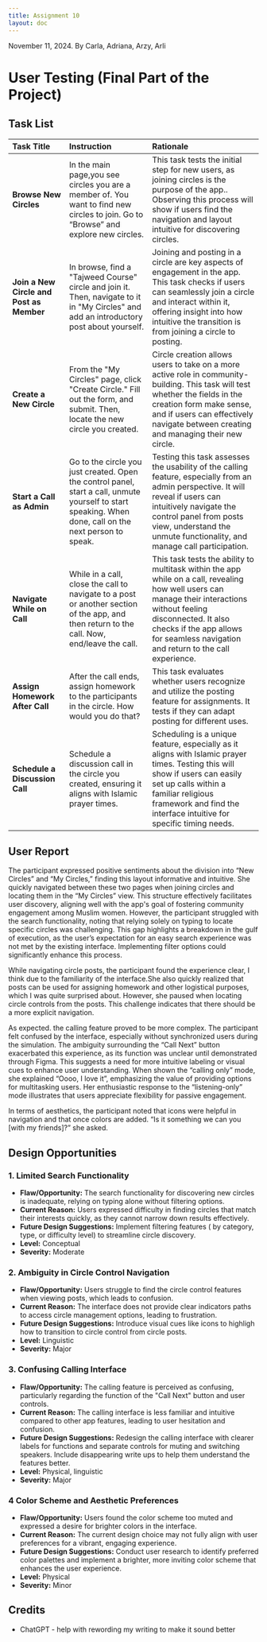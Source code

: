 ```yaml
---
title: Assignment 10
layout: doc
---
```


November 11, 2024. By Carla, Adriana, Arzy, Arli

# User Testing (Final Part of the Project)

## Task List
| Task Title | Instruction | Rationale |
| :---- | :---- | :---- |
| **Browse New Circles** | In the main page,you see circles you are a member of. You want to find new circles to join. Go to “Browse” and explore new circles. | This task tests the initial step for new users, as joining circles is the purpose of the app.. Observing this process will show if users find the navigation and layout intuitive for discovering circles. |
| **Join a New Circle and Post as Member** | In browse, find a "Tajweed Course" circle and join it. Then, navigate to it in "My Circles" and add an introductory post about yourself. | Joining and posting in a circle are key aspects of engagement in the app. This task checks if users can seamlessly join a circle and interact within it, offering insight into how intuitive the transition is from joining a circle to posting. |
| **Create a New Circle** | From the "My Circles" page, click "Create Circle." Fill out the form, and submit. Then, locate the new circle you created. | Circle creation allows users to take on a more active role in community-building. This task will test whether the fields in the creation form make sense, and if users can effectively navigate between creating and managing their new circle. |
| **Start a Call as Admin** | Go to the circle you just created. Open the control panel, start a call, unmute yourself to start speaking. When done, call on the next person to speak. | Testing this task assesses the usability of the calling feature, especially from an admin perspective. It will reveal if users can intuitively navigate the control panel from posts view, understand the unmute functionality, and manage call participation. |
| **Navigate While on Call** | While in a call, close the call to navigate to a post or another section of the app, and then return to the call. Now, end/leave the call. | This task tests the ability to multitask within the app while on a call, revealing how well users can manage their interactions without feeling disconnected. It also checks if the app allows for seamless navigation and return to the call experience. |
| **Assign Homework After Call** | After the call ends, assign homework to the participants in the circle. How would you do that?  | This task evaluates whether users recognize and utilize the posting feature for assignments. It tests if they can adapt posting for different uses.  |
| **Schedule a Discussion Call** | Schedule a discussion call in the circle you created, ensuring it aligns with Islamic prayer times. | Scheduling is a unique feature, especially as it aligns with Islamic prayer times. Testing this will show if users can easily set up calls within a familiar religious framework and find the interface intuitive for specific timing needs. |


## User Report 
The participant expressed positive sentiments about the division into “New Circles” and “My Circles,” finding this layout informative and intuitive. She quickly navigated between these two pages when joining circles and locating them in the “My Circles” view. This structure effectively facilitates user discovery, aligning well with the app's goal of fostering community engagement among Muslim women. However, the participant struggled with the search functionality, noting that relying solely on typing to locate specific circles was challenging. This gap highlights a breakdown in the gulf of execution, as the user’s expectation for an easy search experience was not met by the existing interface. Implementing filter options could significantly enhance this process.

While navigating circle posts, the participant found the experience clear, I think due to the familiarity of the interface.She also quickly realized that posts can be used for assigning homework and other logistical purposes, which I was quite surprised about. However, she paused when locating circle controls from the posts. This challenge indicates that there should be a more explicit navigation.

As expected. the calling feature proved to be more complex. The participant felt confused by the interface, especially without synchronized users during the simulation. The ambiguity surrounding the “Call Next” button exacerbated this experience, as its function was unclear until demonstrated through Figma. This suggests a need for more intuitive labeling or visual cues to enhance user understanding. When shown the “calling only” mode, she explained “Oooo, I love it”, emphasizing the value of providing options for multitasking users. Her enthusiastic response to the “listening-only” mode illustrates that users appreciate flexibility for passive engagement.

In terms of aesthetics, the participant noted that icons were helpful in navigation and that once colors are added. “Is it something we can you [with my friends]?” she asked.

## Design Opportunities

### 1. Limited Search Functionality

* **Flaw/Opportunity:** The search functionality for discovering new circles is inadequate, relying on typing alone without filtering options.  
* **Current Reason:** Users expressed difficulty in finding circles that match their interests quickly, as they cannot narrow down results effectively.  
* **Future Design Suggestions:** Implement filtering features ( by category, type, or difficulty level) to streamline circle discovery.  
* **Level:** Conceptual  
* **Severity:** Moderate

### 2. Ambiguity in Circle Control Navigation

* **Flaw/Opportunity:** Users struggle to find the circle control features when viewing posts, which leads to confusion.  
* **Current Reason:** The interface does not provide clear indicators paths to access circle management options, leading to frustration.  
* **Future Design Suggestions:** Introduce visual cues like icons to highligh how to transition to circle control from circle posts.  
* **Level:** Linguistic  
* **Severity:** Major

### 3. Confusing Calling Interface

* **Flaw/Opportunity:** The calling feature is perceived as confusing, particularly regarding the function of the "Call Next" button and user controls.  
* **Current Reason:** The calling interface is less familiar and intuitive compared to other app features, leading to user hesitation and confusion.  
* **Future Design Suggestions:** Redesign the calling interface with clearer labels for functions and separate controls for muting and switching speakers. Include disappearing write ups to help them understand the features better.  
* **Level:** Physical, linguistic  
* **Severity:** Major

### 4 Color Scheme and Aesthetic Preferences

* **Flaw/Opportunity:** Users found the color scheme too muted and expressed a desire for brighter colors in the interface.  
* **Current Reason:** The current design choice may not fully align with user preferences for a vibrant, engaging experience.  
* **Future Design Suggestions:** Conduct user research to identify preferred color palettes and implement a brighter, more inviting color scheme that enhances the user experience.  
* **Level:** Physical  
* **Severity:** Minor


## Credits
- ChatGPT - help with rewording my writing to make it sound better